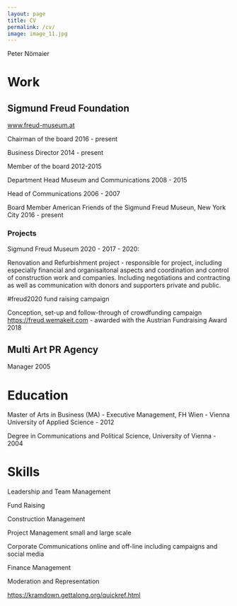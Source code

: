 ```yaml
---
layout: page
title: CV
permalink: /cv/
image: image_11.jpg
---
```


Peter Nömaier

# Work

## Sigmund Freud Foundation

www.freud-museum.at

Chairman of the board 2016 - present

Business Director 2014 - present

Member of the board 2012-2015

Department Head Museum and Communications 2008 - 2015

Head of Communications 2006 - 2007

Board Member American Friends of the Sigmund Freud Museun, New York City 2016 - present

### Projects

Sigmund Freud Museum 2020 - 2017 - 2020:

Renovation and Refurbishment project - responsible for project, including especially financial and organisaitonal aspects and coordination and control of construction work and companies. Including negotiations and contracting as well as communication with donors and supporters private and public. 

#freud2020 fund raising campaign

Conception, set-up and follow-through of crowdfunding campaign https://freud.wemakeit.com - awarded with the Austrian Fundraising Award 2018

##  Multi Art PR Agency

Manager 2005


# Education

Master of Arts in Business (MA) - Executive Management, FH Wien - Vienna University of Applied Science - 2012

Degree in Communications and Political Science, University of Vienna - 2004

# Skills


Leadership and Team Management

Fund Raising

Construction Management

Project Management small and large scale

Corporate Communications online and off-line including campaigns and social media

Finance Management

Moderation and Representation




https://kramdown.gettalong.org/quickref.html
